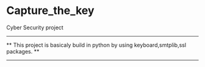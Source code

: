 # Capture_the_key
Cyber Security project
**************************************************************************************
** This project is basicaly build in python by using keyboard,smtplib,ssl packages. **
**************************************************************************************
